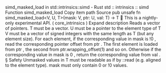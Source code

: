 simd_masked_load in std::intrinsics::simd - Rust
std
::
intrinsics
::
simd
Function
simd_masked_load
Copy item path
Source
pub unsafe fn simd_masked_load<V, U, T>(mask: V, ptr: U, val: T) -> T
🔬
This is a nightly-only experimental API. (
core_intrinsics
)
Expand description
Reads a vector of pointers.
T
must be a vector.
U
must be a pointer to the element type of
T
V
must be a vector of signed integers with the same length as
T
(but any element size).
For each element, if the corresponding value in
mask
is
!0
, read the corresponding
pointer offset from
ptr
.
The first element is loaded from
ptr
, the second from
ptr.wrapping_offset(1)
and so on.
Otherwise if the corresponding value in
mask
is
0
, return the corresponding value from
val
.
§
Safety
Unmasked values in
T
must be readable as if by
<ptr>::read
(e.g. aligned to the element
type).
mask
must only contain
0
or
!0
values.